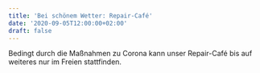 ```yaml
---
title: 'Bei schönem Wetter: Repair-Café'
date: '2020-09-05T12:00:00+02:00'
draft: false
---
```


Bedingt durch die Maßnahmen zu Corona kann unser Repair-Café bis auf weiteres nur im Freien stattfinden.
